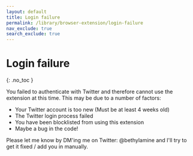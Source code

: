 ```yaml
---
layout: default
title: Login failure
permalink: /library/browser-extension/login-failure
nav_exclude: true
search_exclude: true
---
```


# Login failure
{: .no_toc }

You failed to authenticate with Twitter and therefore cannot use the extension at this time. This may be due to a number of factors:

* Your Twitter account is too new (Must be at least 4 weeks old)
* The Twitter login process failed
* You have been blocklisted from using this extension
* Maybe a bug in the code!

Please let me know by DM'ing me on Twitter: @bethylamine and I'll try to get it fixed / add you in manually.

